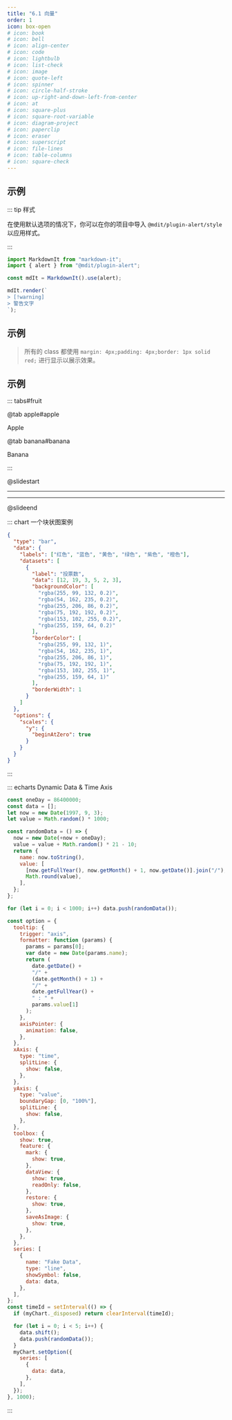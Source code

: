 ```yaml
---
title: "6.1 向量"
order: 1
icon: box-open
# icon: book
# icon: bell
# icon: align-center
# icon: code
# icon: lightbulb
# icon: list-check
# icon: image
# icon: quote-left
# icon: spinner
# icon: circle-half-stroke
# icon: up-right-and-down-left-from-center
# icon: at
# icon: square-plus
# icon: square-root-variable
# icon: diagram-project
# icon: paperclip
# icon: eraser
# icon: superscript
# icon: file-lines
# icon: table-columns
# icon: square-check
---
```

## 示例

::: tip 样式

在使用默认选项的情况下，你可以在你的项目中导入 `@mdit/plugin-alert/style` 以应用样式。

:::

```ts
import MarkdownIt from "markdown-it";
import { alert } from "@mdit/plugin-alert";

const mdIt = MarkdownIt().use(alert);

mdIt.render(`
> [!warning]
> 警告文字
`);
```

## 示例

> 所有的 class 都使用 `margin: 4px;padding: 4px;border: 1px solid red;` 进行显示以展示效果。

## 示例

::: tabs#fruit

@tab apple#apple

Apple

@tab banana#banana

Banana

:::





@slidestart

<!-- slide1 -->

---

<!-- slide2 -->

---

<!-- slide3 -->

@slideend



::: chart 一个块状图案例

```json
{
  "type": "bar",
  "data": {
    "labels": ["红色", "蓝色", "黄色", "绿色", "紫色", "橙色"],
    "datasets": [
      {
        "label": "投票数",
        "data": [12, 19, 3, 5, 2, 3],
        "backgroundColor": [
          "rgba(255, 99, 132, 0.2)",
          "rgba(54, 162, 235, 0.2)",
          "rgba(255, 206, 86, 0.2)",
          "rgba(75, 192, 192, 0.2)",
          "rgba(153, 102, 255, 0.2)",
          "rgba(255, 159, 64, 0.2)"
        ],
        "borderColor": [
          "rgba(255, 99, 132, 1)",
          "rgba(54, 162, 235, 1)",
          "rgba(255, 206, 86, 1)",
          "rgba(75, 192, 192, 1)",
          "rgba(153, 102, 255, 1)",
          "rgba(255, 159, 64, 1)"
        ],
        "borderWidth": 1
      }
    ]
  },
  "options": {
    "scales": {
      "y": {
        "beginAtZero": true
      }
    }
  }
}
```

:::



<!-- #include-env-start: /home/runner/work/vuepress-theme-hope/vuepress-theme-hope/docs/md-enhance/src/echarts -->
::: echarts Dynamic Data & Time Axis

```js
const oneDay = 86400000;
const data = [];
let now = new Date(1997, 9, 3);
let value = Math.random() * 1000;

const randomData = () => {
  now = new Date(+now + oneDay);
  value = value + Math.random() * 21 - 10;
  return {
    name: now.toString(),
    value: [
      [now.getFullYear(), now.getMonth() + 1, now.getDate()].join("/"),
      Math.round(value),
    ],
  };
};

for (let i = 0; i < 1000; i++) data.push(randomData());

const option = {
  tooltip: {
    trigger: "axis",
    formatter: function (params) {
      params = params[0];
      var date = new Date(params.name);
      return (
        date.getDate() +
        "/" +
        (date.getMonth() + 1) +
        "/" +
        date.getFullYear() +
        " : " +
        params.value[1]
      );
    },
    axisPointer: {
      animation: false,
    },
  },
  xAxis: {
    type: "time",
    splitLine: {
      show: false,
    },
  },
  yAxis: {
    type: "value",
    boundaryGap: [0, "100%"],
    splitLine: {
      show: false,
    },
  },
  toolbox: {
    show: true,
    feature: {
      mark: {
        show: true,
      },
      dataView: {
        show: true,
        readOnly: false,
      },
      restore: {
        show: true,
      },
      saveAsImage: {
        show: true,
      },
    },
  },
  series: [
    {
      name: "Fake Data",
      type: "line",
      showSymbol: false,
      data: data,
    },
  ],
};
const timeId = setInterval(() => {
  if (myChart._disposed) return clearInterval(timeId);

  for (let i = 0; i < 5; i++) {
    data.shift();
    data.push(randomData());
  }
  myChart.setOption({
    series: [
      {
        data: data,
      },
    ],
  });
}, 1000);
```

:::

<!-- #include-env-end -->



